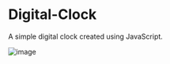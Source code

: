 # Digital-Clock
A simple digital clock created using JavaScript.

![image](https://user-images.githubusercontent.com/83343880/134786033-9cd79e8c-cfd7-4e92-8b17-4804b29a5196.png)
